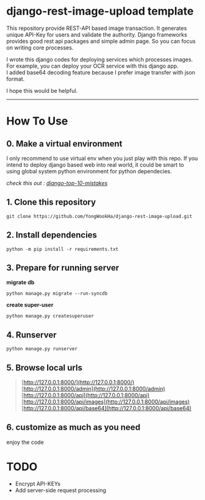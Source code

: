 # django-rest-image-upload template

This repository provide REST-API based image transaction. It generates unique API-Key for users and validate the authority. Django frameworks provides good rest api packages and simple admin page. So you can focus on writing core processes.  

I wrote this django codes for deploying services which processes images.   
For example, you can deploy your OCR service with this django app.  
I added base64 decoding feature because I prefer image transfer with json format.  

I hope this would be helpful.

---

# How To Use

## 0. Make a virtual environment

I only recommend to use virtual env when you just play with this repo. If you intend to deploy django based web into real world, it could be smart to using global system python environment for python dependecies.  

_check this out : [django-top-10-mistakes](https://www.toptal.com/django/django-top-10-mistakes)_

## 1. Clone this repository

```
git clone https://github.com/YongWookHa/django-rest-image-upload.git
```

## 2. Install dependencies

```
python -m pip install -r requirements.txt
```

## 3. Prepare for running server
**migrate db**  
```
python manage.py migrate --run-syncdb  
```
**create super-user**  
```
python manage.py createsuperuser  
```

## 4. Runserver  
```
python manage.py runserver  
```

## 5. Browse local urls

> [http://127.0.0.1:8000/](http://127.0.0.1:8000/)  
> [http://127.0.0.1:8000/admin](http://127.0.0.1:8000/admin)  
> [http://127.0.0.1:8000/api](http://127.0.0.1:8000/api)  
> [http://127.0.0.1:8000/api/images](http://127.0.0.1:8000/api/images)  
> [http://127.0.0.1:8000/api/base64](http://127.0.0.1:8000/api/base64)  

## 6. customize as much as you need
enjoy the code

# TODO
- Encrypt API-KEYs
- Add server-side request processing
